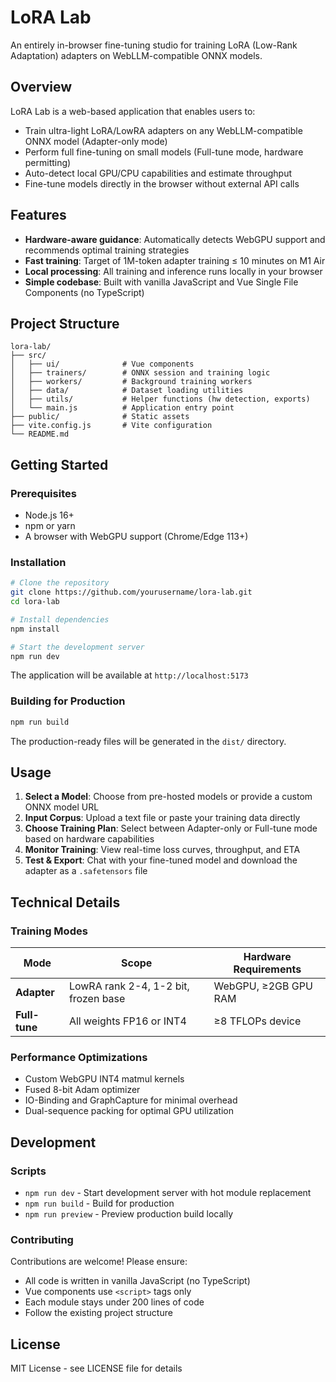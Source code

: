 # LoRA Lab

An entirely in-browser fine-tuning studio for training LoRA (Low-Rank Adaptation) adapters on WebLLM-compatible ONNX models.

## Overview

LoRA Lab is a web-based application that enables users to:
- Train ultra-light LoRA/LowRA adapters on any WebLLM-compatible ONNX model (Adapter-only mode)
- Perform full fine-tuning on small models (Full-tune mode, hardware permitting)
- Auto-detect local GPU/CPU capabilities and estimate throughput
- Fine-tune models directly in the browser without external API calls

## Features

- **Hardware-aware guidance**: Automatically detects WebGPU support and recommends optimal training strategies
- **Fast training**: Target of 1M-token adapter training ≤ 10 minutes on M1 Air
- **Local processing**: All training and inference runs locally in your browser
- **Simple codebase**: Built with vanilla JavaScript and Vue Single File Components (no TypeScript)

## Project Structure

```
lora-lab/
├── src/
│   ├── ui/              # Vue components
│   ├── trainers/        # ONNX session and training logic
│   ├── workers/         # Background training workers
│   ├── data/            # Dataset loading utilities
│   ├── utils/           # Helper functions (hw detection, exports)
│   └── main.js          # Application entry point
├── public/              # Static assets
├── vite.config.js       # Vite configuration
└── README.md
```

## Getting Started

### Prerequisites

- Node.js 16+
- npm or yarn
- A browser with WebGPU support (Chrome/Edge 113+)

### Installation

```bash
# Clone the repository
git clone https://github.com/yourusername/lora-lab.git
cd lora-lab

# Install dependencies
npm install

# Start the development server
npm run dev
```

The application will be available at `http://localhost:5173`

### Building for Production

```bash
npm run build
```

The production-ready files will be generated in the `dist/` directory.

## Usage

1. **Select a Model**: Choose from pre-hosted models or provide a custom ONNX model URL
2. **Input Corpus**: Upload a text file or paste your training data directly
3. **Choose Training Plan**: Select between Adapter-only or Full-tune mode based on hardware capabilities
4. **Monitor Training**: View real-time loss curves, throughput, and ETA
5. **Test & Export**: Chat with your fine-tuned model and download the adapter as a `.safetensors` file

## Technical Details

### Training Modes

| Mode | Scope | Hardware Requirements |
|------|-------|--------------------|
| **Adapter** | LowRA rank 2-4, 1-2 bit, frozen base | WebGPU, ≥2GB GPU RAM |
| **Full-tune** | All weights FP16 or INT4 | ≥8 TFLOPs device |

### Performance Optimizations

- Custom WebGPU INT4 matmul kernels
- Fused 8-bit Adam optimizer
- IO-Binding and GraphCapture for minimal overhead
- Dual-sequence packing for optimal GPU utilization

## Development

### Scripts

- `npm run dev` - Start development server with hot module replacement
- `npm run build` - Build for production
- `npm run preview` - Preview production build locally

### Contributing

Contributions are welcome! Please ensure:
- All code is written in vanilla JavaScript (no TypeScript)
- Vue components use `<script>` tags only
- Each module stays under 200 lines of code
- Follow the existing project structure

## License

MIT License - see LICENSE file for details 